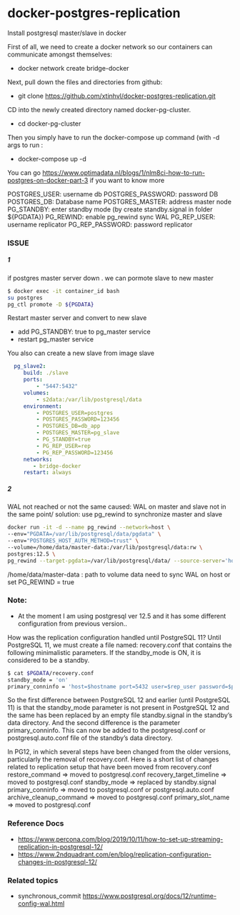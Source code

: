# docker-postgres-replication

Install postgresql master/slave in docker

First of all, we need to create a docker network so our containers can communicate amongst themselves:

   - docker network create bridge-docker

Next, pull down the files and directories from github:

   - git clone https://github.com/xtinhvl/docker-postgres-replication.git
  
CD into the newly created directory named docker-pg-cluster.

   - cd docker-pg-cluster

Then you simply have to run the docker-compose up command (with  -d args to run :

   - docker-compose up -d

You can go https://www.optimadata.nl/blogs/1/nlm8ci-how-to-run-postgres-on-docker-part-3 if you want to know more

POSTGRES_USER: username db
POSTGRES_PASSWORD: password DB
POSTGRES_DB: Database name
POSTGRES_MASTER: address master node
PG_STANDBY: enter standby mode (by create standby.signal in folder ${PGDATA})
PG_REWIND: enable pg_rewind sync WAL
PG_REP_USER: username replicator
PG_REP_PASSWORD: password replicator

### ISSUE

##### 1
if postgres master server down . we can pormote slave  to new master 
```sh
$ docker exec -it container_id bash
su postgres
pg_ctl promote -D ${PGDATA}
```
Restart master server and convert to new slave 
- add PG_STANDBY: true to pg_master service 
- restart pg_master service

You also can create a new slave from image slave 
```yml
  pg_slave2:
     build: ./slave
     ports:
         - "5447:5432"
     volumes:
         - s2data:/var/lib/postgresql/data
     environment:
         - POSTGRES_USER=postgres
         - POSTGRES_PASSWORD=123456
         - POSTGRES_DB=db_app
         - POSTGRES_MASTER=pg_slave
         - PG_STANDBY=true
         - PG_REP_USER=rep
         - PG_REP_PASSWORD=123456
     networks:
        - bridge-docker
     restart: always
```

##### 2
WAL not reached or not the same 
caused: WAL on master and slave not in the same point/
solution: use pg_rewind to synchronize master and slave
```sh
docker run -it -d --name pg_rewind --network=host \
--env="PGDATA=/var/lib/postgresql/data/pgdata" \
--env="POSTGRES_HOST_AUTH_METHOD=trust" \
--volume=/home/data/master-data:/var/lib/postgresql/data:rw \
postgres:12.5 \
pg_rewind --target-pgdata=/var/lib/postgresql/data/ --source-server='host=address_master port=5445 dbname=db_app user=postgres password=123456'
```
/home/data/master-data : path to volume data need to sync WAL on host
or set PG_REWIND = true
### Note: 
   - At the moment I am using postgresql ver 12.5 and it has some different configuration from previous version..
  
How was the replication configuration handled until PostgreSQL 11?
Until PostgreSQL 11, we must create a file named: recovery.conf that contains the following minimalistic parameters. If the standby_mode is ON, it is considered to be a standby.

```sh
$ cat $PGDATA/recovery.conf
standby_mode = 'on'
primary_conninfo = 'host=$hostname port=5432 user=$rep_user password=$pass'
```
So the first difference between PostgreSQL 12 and earlier (until PostgreSQL 11) is that the standby_mode parameter is not present in PostgreSQL 12 and the same has been replaced by an empty file standby.signal in the standby’s data directory. And the second difference is the parameter primary_conninfo. This can now be added to the postgresql.conf or postgresql.auto.conf file of the standby’s data directory.

In PG12, in which several steps have been changed from the older versions, particularly the removal of recovery.conf.
Here is a short list of changes related to replication setup that have been moved from recovery.conf
restore_command => moved to postgresql.conf
recovery_target_timeline => moved to postgresql.conf
standby_mode => replaced by standby.signal
primary_conninfo => moved to postgresql.conf or postgresql.auto.conf
archive_cleanup_command => moved to postgresql.conf
primary_slot_name => moved to postgresql.conf

### Reference Docs
  - https://www.percona.com/blog/2019/10/11/how-to-set-up-streaming-replication-in-postgresql-12/
  - https://www.2ndquadrant.com/en/blog/replication-configuration-changes-in-postgresql-12/

### Related topics
  - synchronous_commit https://www.postgresql.org/docs/12/runtime-config-wal.html
